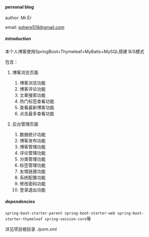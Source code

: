 #### personal blog

author: Mr.Er

email: exhere519@gmail.com

##### introduction
本个人博客使用SpringBoot+Thymeleaf+MyBatis+MySQL搭建 B/S模式

包含：
1. 博客浏览页面
    1. 博客浏览功能
    2. 博客评论功能
    3. 文章搜索功能
    4. 热门标签查看功能
    5. 查看最新博客功能
    6. 点击最多查看功能

2. 后台管理页面
    1. 数据统计功能
    2. 博客发布功能
    3. 博客管理功能
    4. 评论管理功能
    5. 分类管理功能
    6. 标签管理功能
    7. 友情链接功能
    8. 系统配置功能
    9. 修改密码功能
    10. 登录退出功能


##### dependencies

```spring-boot-starter-parent spring-boot-starter-web spring-boot-starter-thymeleaf spring-session-core```等

详见项目根目录 ./pom.xml
